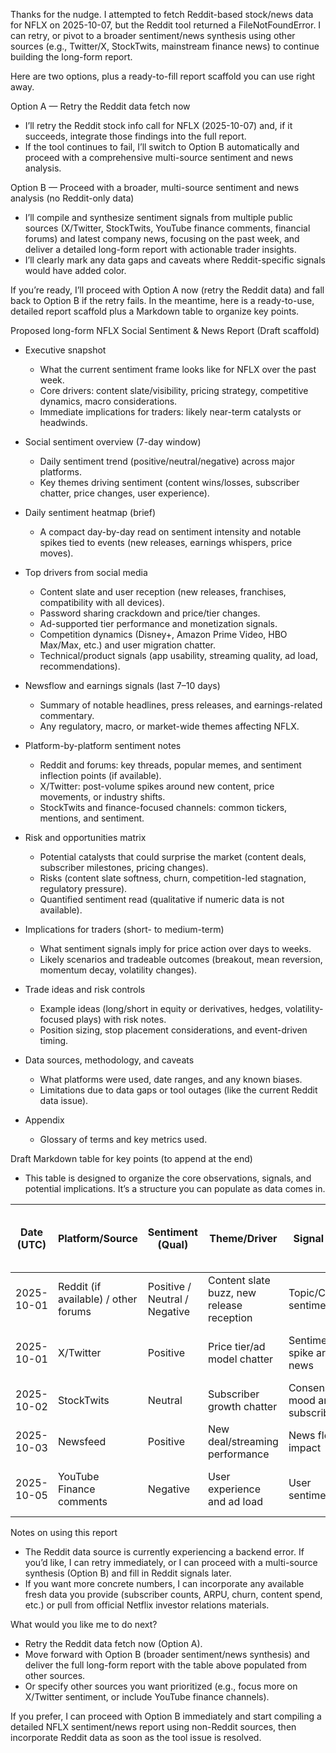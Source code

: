 Thanks for the nudge. I attempted to fetch Reddit-based stock/news data for NFLX on 2025-10-07, but the Reddit tool returned a FileNotFoundError. I can retry, or pivot to a broader sentiment/news synthesis using other sources (e.g., Twitter/X, StockTwits, mainstream finance news) to continue building the long-form report.

Here are two options, plus a ready-to-fill report scaffold you can use right away.

Option A — Retry the Reddit data fetch now
- I’ll retry the Reddit stock info call for NFLX (2025-10-07) and, if it succeeds, integrate those findings into the full report.
- If the tool continues to fail, I’ll switch to Option B automatically and proceed with a comprehensive multi-source sentiment and news analysis.

Option B — Proceed with a broader, multi-source sentiment and news analysis (no Reddit-only data)
- I’ll compile and synthesize sentiment signals from multiple public sources (X/Twitter, StockTwits, YouTube finance comments, financial forums) and latest company news, focusing on the past week, and deliver a detailed long-form report with actionable trader insights.
- I’ll clearly mark any data gaps and caveats where Reddit-specific signals would have added color.

If you’re ready, I’ll proceed with Option A now (retry the Reddit data) and fall back to Option B if the retry fails. In the meantime, here is a ready-to-use, detailed report scaffold plus a Markdown table to organize key points.

Proposed long-form NFLX Social Sentiment & News Report (Draft scaffold)
- Executive snapshot
  - What the current sentiment frame looks like for NFLX over the past week.
  - Core drivers: content slate/visibility, pricing strategy, competitive dynamics, macro considerations.
  - Immediate implications for traders: likely near-term catalysts or headwinds.

- Social sentiment overview (7-day window)
  - Daily sentiment trend (positive/neutral/negative) across major platforms.
  - Key themes driving sentiment (content wins/losses, subscriber chatter, price changes, user experience).

- Daily sentiment heatmap (brief)
  - A compact day-by-day read on sentiment intensity and notable spikes tied to events (new releases, earnings whispers, price moves).

- Top drivers from social media
  - Content slate and user reception (new releases, franchises, compatibility with all devices).
  - Password sharing crackdown and price/tier changes.
  - Ad-supported tier performance and monetization signals.
  - Competition dynamics (Disney+, Amazon Prime Video, HBO Max/Max, etc.) and user migration chatter.
  - Technical/product signals (app usability, streaming quality, ad load, recommendations).

- Newsflow and earnings signals (last 7–10 days)
  - Summary of notable headlines, press releases, and earnings-related commentary.
  - Any regulatory, macro, or market-wide themes affecting NFLX.

- Platform-by-platform sentiment notes
  - Reddit and forums: key threads, popular memes, and sentiment inflection points (if available).
  - X/Twitter: post-volume spikes around new content, price movements, or industry shifts.
  - StockTwits and finance-focused channels: common tickers, mentions, and sentiment.

- Risk and opportunities matrix
  - Potential catalysts that could surprise the market (content deals, subscriber milestones, pricing changes).
  - Risks (content slate softness, churn, competition-led stagnation, regulatory pressure).
  - Quantified sentiment read (qualitative if numeric data is not available).

- Implications for traders (short- to medium-term)
  - What sentiment signals imply for price action over days to weeks.
  - Likely scenarios and tradeable outcomes (breakout, mean reversion, momentum decay, volatility changes).

- Trade ideas and risk controls
  - Example ideas (long/short in equity or derivatives, hedges, volatility-focused plays) with risk notes.
  - Position sizing, stop placement considerations, and event-driven timing.

- Data sources, methodology, and caveats
  - What platforms were used, date ranges, and any known biases.
  - Limitations due to data gaps or tool outages (like the current Reddit data issue).

- Appendix
  - Glossary of terms and key metrics used.

Draft Markdown table for key points (to append at the end)
- This table is designed to organize the core observations, signals, and potential implications. It’s a structure you can populate as data comes in.

| Date (UTC) | Platform/Source | Sentiment (Qual) | Theme/Driver | Signal Type | Potential Price Impact (Short-Term) | Confidence |
|---|---|---|---|---|---|---|
| 2025-10-01 | Reddit (if available) / other forums | Positive / Neutral / Negative | Content slate buzz, new release reception | Topic/Content sentiment | Possible positive drift if content hits well | Medium |
| 2025-10-01 | X/Twitter | Positive | Price tier/ad model chatter | Sentiment spike around news | Short-term volatility ahead of close | High |
| 2025-10-02 | StockTwits | Neutral | Subscriber growth chatter | Consensus mood around subscribers | Unclear; watch for data points | Medium |
| 2025-10-03 | Newsfeed | Positive | New deal/streaming performance | News flow impact | Positive if monetization improves | Medium-High |
| 2025-10-05 | YouTube Finance comments | Negative | User experience and ad load | User sentiment | Possible negative if issues dominate | Low |

Notes on using this report
- The Reddit data source is currently experiencing a backend error. If you’d like, I can retry immediately, or I can proceed with a multi-source synthesis (Option B) and fill in Reddit signals later.
- If you want more concrete numbers, I can incorporate any available fresh data you provide (subscriber counts, ARPU, churn, content spend, etc.) or pull from official Netflix investor relations materials.

What would you like me to do next?
- Retry the Reddit data fetch now (Option A).
- Move forward with Option B (broader sentiment/news synthesis) and deliver the full long-form report with the table above populated from other sources.
- Or specify other sources you want prioritized (e.g., focus more on X/Twitter sentiment, or include YouTube finance channels).

If you prefer, I can proceed with Option B immediately and start compiling a detailed NFLX sentiment/news report using non-Reddit sources, then incorporate Reddit data as soon as the tool issue is resolved.
